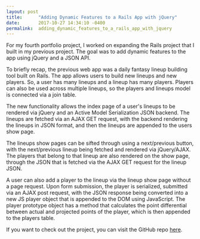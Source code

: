```yaml
---
layout: post
title:      "Adding Dynamic Features to a Rails App with jQuery"
date:       2017-10-27 14:34:10 -0400
permalink:  adding_dynamic_features_to_a_rails_app_with_jquery
---
```



For my fourth portfolio project, I worked on expanding the Rails project that I built in my previous project. The goal was to add dynamic features to the app using jQuery and a JSON API.

To briefly recap, the previous web app was a daily fantasy lineup building tool built on Rails. The app allows users to build new lineups and new players. So, a user has many lineups and a lineup has many players. Players can also be used across multiple lineups, so the players and lineups model is connected via a join table.

The new functionality allows the index page of a user's lineups to be rendered via jQuery and an Active Model Serialization JSON backend. The lineups are fetched via an AJAX GET request, with the backend rendering the lineups in JSON format, and then the lineups are appended to the users show page.

The lineups show pages can be sifted through using a next/previous button, with the next/previous lineup being fetched and rendered via jQuery/AJAX. The players that belong to that lineup are also rendered on the show page, through the JSON that is fetched via the AJAX GET request for the lineup JSON.

A user can also add a player to the lineup via the lineup show page without a page request. Upon form submission, the player is serialized, submitted via an AJAX post request, with the JSON response being converted into a new JS player object that is appended to the DOM using JavaScript. The player prototype object has a method that calculates the point differential between actual and projected points of the player, which is then appended to the players table.

If you want to check out the project, you can visit the GitHub repo [here](https://github.com/ChristopherJamesN/rails-daily-fantasy-lineup-builder).


